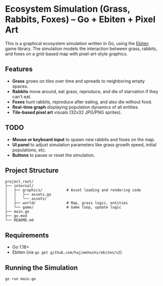 # Ecosystem Simulation (Grass, Rabbits, Foxes) – Go + Ebiten + Pixel Art

This is a graphical ecosystem simulation written in Go, using the [Ebiten](https://ebiten.org/) game library. The simulation models the interaction between grass, rabbits, and foxes on a grid-based map with pixel-art-style graphics.

## Features

- **Grass** grows on tiles over time and spreads to neighboring empty spaces.
- **Rabbits** move around, eat grass, reproduce, and die of starvation if they can't eat.
- **Foxes** hunt rabbits, reproduce after eating, and also die without food.
- **Real-time graph** displaying population dynamics of all entities.
- **Tile-based pixel art** visuals (32x32 JPG/PNG sprites).

## TODO

- **Mouse or keyboard input** to spawn new rabbits and foxes on the map.
- **UI panel** to adjust simulation parameters like grass growth speed, initial populations, etc.
- **Buttons** to pause or reset the simulation.

## Project Structure

```
project_root/
├── internal/
│   ├── graphics/           # Asset loading and rendering code
│   │   ├── assets.go
│   │   └── assets/
│   ├── world/              # Map, grass logic, entities
│   └── game/               # Game loop, update logic
├── main.go
├── go.mod
└── README.md
```

## Requirements

- Go 1.18+
- Ebiten (via `go get github.com/hajimehoshi/ebiten/v2`)

## Running the Simulation

```bash
go run main.go
```
